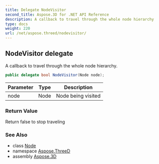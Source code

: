 ```yaml
---
title: Delegate NodeVisitor
second_title: Aspose.3D for .NET API Reference
description: A callback to travel through the whole node hierarchy
type: docs
weight: 220
url: /net/aspose.threed/nodevisitor/
---
```

## NodeVisitor delegate

A callback to travel through the whole node hierarchy.

```csharp
public delegate bool NodeVisitor(Node node);
```

| Parameter | Type | Description |
| --- | --- | --- |
| node | Node | Node being visited |

### Return Value

Return false to stop traveling

### See Also

* class [Node](../node/)
* namespace [Aspose.ThreeD](../../aspose.threed/)
* assembly [Aspose.3D](../../)


